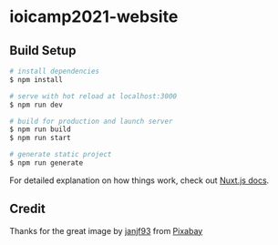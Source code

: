 # ioicamp2021-website

## Build Setup

```bash
# install dependencies
$ npm install

# serve with hot reload at localhost:3000
$ npm run dev

# build for production and launch server
$ npm run build
$ npm run start

# generate static project
$ npm run generate
```

For detailed explanation on how things work, check out [Nuxt.js docs](https://nuxtjs.org).

## Credit

Thanks for the great image by [janjf93](https://pixabay.com/users/janjf93-3084263/?utm_source=link-attribution&amp;utm_medium=referral&amp;utm_campaign=image&amp;utm_content=2061132) from [Pixabay](https://pixabay.com/?utm_source=link-attribution&amp;utm_medium=referral&amp;utm_campaign=image&amp;utm_content=2061132)
